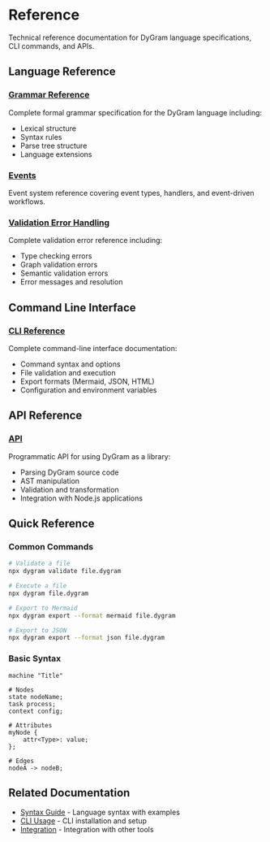 # Reference

Technical reference documentation for DyGram language specifications, CLI commands, and APIs.

## Language Reference

### [Grammar Reference](grammar-reference.md)
Complete formal grammar specification for the DyGram language including:
- Lexical structure
- Syntax rules
- Parse tree structure
- Language extensions

### [Events](events.md)
Event system reference covering event types, handlers, and event-driven workflows.

### [Validation Error Handling](validation-error-handling.md)
Complete validation error reference including:
- Type checking errors
- Graph validation errors
- Semantic validation errors
- Error messages and resolution

## Command Line Interface

### [CLI Reference](cli-reference.md)
Complete command-line interface documentation:
- Command syntax and options
- File validation and execution
- Export formats (Mermaid, JSON, HTML)
- Configuration and environment variables

## API Reference

### [API](../Api.mdx)
Programmatic API for using DyGram as a library:
- Parsing DyGram source code
- AST manipulation
- Validation and transformation
- Integration with Node.js applications

## Quick Reference

### Common Commands

```bash
# Validate a file
npx dygram validate file.dygram

# Execute a file
npx dygram file.dygram

# Export to Mermaid
npx dygram export --format mermaid file.dygram

# Export to JSON
npx dygram export --format json file.dygram
```

### Basic Syntax

```dygram
machine "Title"

# Nodes
state nodeName;
task process;
context config;

# Attributes
myNode {
    attr<Type>: value;
};

# Edges
nodeA -> nodeB;
```

## Related Documentation

- [Syntax Guide](../guides/syntax-guide.md) - Language syntax with examples
- [CLI Usage](../getting-started/installation.md#cli-installation) - CLI installation and setup
- [Integration](../integration/README.md) - Integration with other tools
